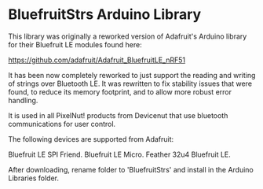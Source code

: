 BluefruitStrs Arduino Library
================================================================

This library was originally a reworked version of Adafruit's Arduino library for their Bluefruit LE modules found here:

https://github.com/adafruit/Adafruit_BluefruitLE_nRF51

It has been now completely reworked to just support the reading and writing of strings over Bluetooth LE. It was rewritten to fix stability issues that were found, to reduce its memory footprint, and to allow more robust error handling.

It is used in all PixelNut! products from Devicenut that use bluetooth communications for user control.

The following devices are supported from Adafruit:

Bluefruit LE SPI Friend.
Bluefruit LE Micro.
Feather 32u4 Bluefruit LE.

After downloading, rename folder to 'BluefruitStrs' and install in the Arduino Libraries folder.
